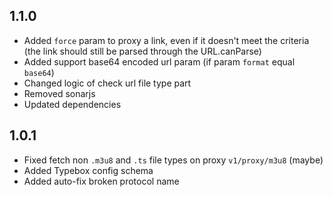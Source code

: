 ## 1.1.0

- Added `force` param to proxy a link, even if it doesn't meet the criteria (the link should still be parsed through the URL.canParse)
- Added support base64 encoded url param (if param `format` equal `base64`)
- Changed logic of check url file type part
- Removed sonarjs
- Updated dependencies

## 1.0.1

- Fixed fetch non `.m3u8` and `.ts` file types on proxy `v1/proxy/m3u8` (maybe)
- Added Typebox config schema
- Added auto-fix broken protocol name
